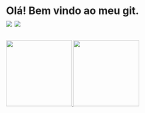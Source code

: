 <div> 
    <h1> Olá! Bem vindo ao meu git. <br>
    <a href = "mailto:marcoalopes@outlook.com"><img src="https://img.shields.io/badge/-Gmail-%23333?style=for-the-badge&logo=gmail&logoColor=white" target="_blank"></a>
    <a href="https://www.linkedin.com/in/marcoanlopes" target="_blank"><img src="https://img.shields.io/badge/-LinkedIn-%230077B5?style=for-the-badge&logo=linkedin&logoColor=white" target="_blank"></a>
</div>


##

<div>
  <a href="https://github.com/marcoanlopes">
  <img height="180em" src="https://github-readme-stats.vercel.app/api?username=marcoanlopes&show_icons=true&theme=dracula&include_all_commits=true&count_private=true"/>
  <img height="180em" src="https://github-readme-stats.vercel.app/api/top-langs/?username=marcoanlopes&layout=compact&langs_count=16&theme=dracula"/>
</div>
